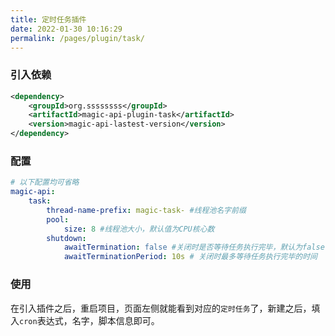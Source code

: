 ```yaml
---
title: 定时任务插件
date: 2022-01-30 10:16:29
permalink: /pages/plugin/task/
---
```


### 引入依赖

```xml
<dependency>
    <groupId>org.ssssssss</groupId>
    <artifactId>magic-api-plugin-task</artifactId>
    <version>magic-api-lastest-version</version>
</dependency>
```

### 配置

```yml
# 以下配置均可省略
magic-api:
    task:
        thread-name-prefix: magic-task- #线程池名字前缀
        pool:
            size: 8 #线程池大小，默认值为CPU核心数
        shutdown:
            awaitTermination: false #关闭时是否等待任务执行完毕，默认为false
            awaitTerminationPeriod: 10s # 关闭时最多等待任务执行完毕的时间
```

### 使用

在引入插件之后，重启项目，页面左侧就能看到对应的`定时任务`了，新建之后，填入`cron`表达式，名字，脚本信息即可。